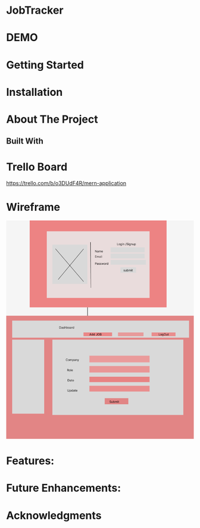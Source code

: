 # JobTracker
# DEMO

# Getting Started

# Installation

# About The Project

## Built With

# Trello Board
https://trello.com/b/o3DUdF4R/mern-application

# Wireframe
![Screenshot](./src/Images/WireframeMern.png)

# Features:

# Future Enhancements:

# Acknowledgments